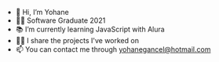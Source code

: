- 👋 Hi, I’m Yohane
- 👩‍🎓 Software Graduate 2021
- 📚 I’m currently learning JavaScript with Alura
- 👩‍💻 I share the projects I've worked on
- 📫 You can contact me through yohanegancel@hotmail.com

<!---
yohaneneumann/yohaneneumann is a ✨ special ✨ repository because its `README.md` (this file) appears on your GitHub profile.
You can click the Preview link to take a look at your changes.
--->
